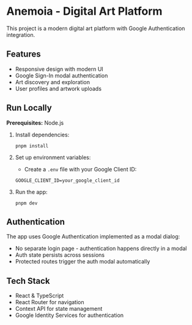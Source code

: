 # Anemoia - Digital Art Platform

This project is a modern digital art platform with Google Authentication integration.

## Features

- Responsive design with modern UI
- Google Sign-In modal authentication
- Art discovery and exploration
- User profiles and artwork uploads

## Run Locally

**Prerequisites:**  Node.js

1. Install dependencies:
   ```
   pnpm install
   ```

2. Set up environment variables:
   - Create a `.env` file with your Google Client ID:
   ```
   GOOGLE_CLIENT_ID=your_google_client_id
   ```

3. Run the app:
   ```
   pnpm dev
   ```

## Authentication

The app uses Google Authentication implemented as a modal dialog:
- No separate login page - authentication happens directly in a modal
- Auth state persists across sessions
- Protected routes trigger the auth modal automatically

## Tech Stack

- React & TypeScript
- React Router for navigation
- Context API for state management
- Google Identity Services for authentication
